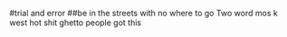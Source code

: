 #trial and error
##be in the streets with no where to go
Two word mos k west
hot shit
ghetto people
got this